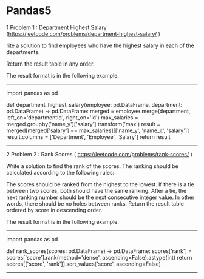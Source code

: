 # Pandas5

1 Problem 1 : Department Highest Salary (https://leetcode.com/problems/department-highest-salary/ )

rite a solution to find employees who have the highest salary in each of the departments.

Return the result table in any order.

The result format is in the following example.

 
------------------------------------------------

import pandas as pd

def department_highest_salary(employee: pd.DataFrame, department: pd.DataFrame) -> pd.DataFrame:
    merged = employee.merge(department, left_on='departmentId', right_on='id')
    max_salaries = merged.groupby('name_y')['salary'].transform('max')
    result = merged[merged['salary'] == max_salaries][['name_y', 'name_x', 'salary']]
    result.columns = ['Department', 'Employee', 'Salary']
    return result

------------------------------------------------



2 Problem 2 : Rank Scores ( https://leetcode.com/problems/rank-scores/ )

Write a solution to find the rank of the scores. The ranking should be calculated according to the following rules:

The scores should be ranked from the highest to the lowest.
If there is a tie between two scores, both should have the same ranking.
After a tie, the next ranking number should be the next consecutive integer value. In other words, there should be no holes between ranks.
Return the result table ordered by score in descending order.

The result format is in the following example.

 
------------------------------------------------
import pandas as pd

def rank_scores(scores: pd.DataFrame) -> pd.DataFrame:
    scores['rank'] = scores['score'].rank(method='dense', ascending=False).astype(int)
    return scores[['score', 'rank']].sort_values('score', ascending=False)


------------------------------------------------


